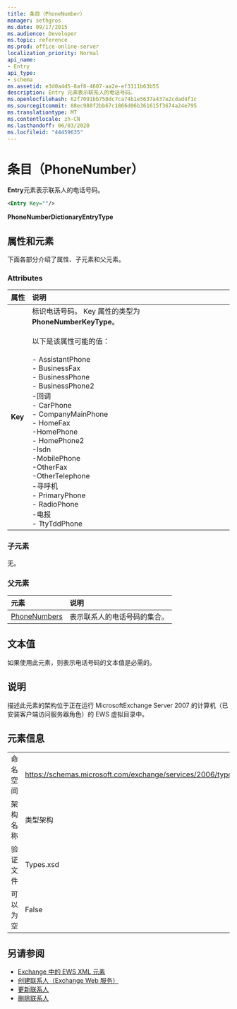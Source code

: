```yaml
---
title: 条目（PhoneNumber）
manager: sethgros
ms.date: 09/17/2015
ms.audience: Developer
ms.topic: reference
ms.prod: office-online-server
localization_priority: Normal
api_name:
- Entry
api_type:
- schema
ms.assetid: e3d0a4d5-8af8-4607-aa2e-ef3111b63b55
description: Entry 元素表示联系人的电话号码。
ms.openlocfilehash: 62f7091bb750dc7ca74b1e5637a437e2cdad4f1c
ms.sourcegitcommit: 88ec988f2bb67c1866d06b361615f3674a24e795
ms.translationtype: MT
ms.contentlocale: zh-CN
ms.lasthandoff: 06/03/2020
ms.locfileid: "44459635"
---
```

# <a name="entry-phonenumber"></a>条目（PhoneNumber）

**Entry**元素表示联系人的电话号码。 
  
```xml
<Entry Key=""/>
```

 **PhoneNumberDictionaryEntryType**
## <a name="attributes-and-elements"></a>属性和元素

下面各部分介绍了属性、子元素和父元素。
  
### <a name="attributes"></a>Attributes

|**属性**|**说明**|
|:-----|:-----|
|**Key** <br/> | 标识电话号码。 Key 属性的类型为**PhoneNumberKeyType**。<br/><br/> 以下是该属性可能的值：<br/><br/>- AssistantPhone  <br/>- BusinessFax  <br/>- BusinessPhone  <br/>- BusinessPhone2  <br/>-回调  <br/>- CarPhone  <br/>- CompanyMainPhone  <br/>- HomeFax  <br/>-HomePhone  <br/>- HomePhone2  <br/>-Isdn  <br/>-MobilePhone  <br/>-OtherFax  <br/>-OtherTelephone  <br/>-寻呼机  <br/>- PrimaryPhone  <br/>- RadioPhone  <br/>-电报  <br/>- TtyTddPhone  <br/> |
   
### <a name="child-elements"></a>子元素

无。
  
### <a name="parent-elements"></a>父元素

|**元素**|**说明**|
|:-----|:-----|
|[PhoneNumbers](phonenumbers.md) <br/> |表示联系人的电话号码的集合。  <br/> |
   
## <a name="text-value"></a>文本值

如果使用此元素，则表示电话号码的文本值是必需的。
  
## <a name="remarks"></a>说明

描述此元素的架构位于正在运行 MicrosoftExchange Server 2007 的计算机（已安装客户端访问服务器角色）的 EWS 虚拟目录中。
  
## <a name="element-information"></a>元素信息

|||
|:-----|:-----|
|命名空间  <br/> |https://schemas.microsoft.com/exchange/services/2006/types  <br/> |
|架构名称  <br/> |类型架构  <br/> |
|验证文件  <br/> |Types.xsd  <br/> |
|可以为空  <br/> |False  <br/> |
   
## <a name="see-also"></a>另请参阅

- [Exchange 中的 EWS XML 元素](ews-xml-elements-in-exchange.md)
- [创建联系人（Exchange Web 服务）](https://msdn.microsoft.com/library/4845917e-70d1-481c-bbd7-011ec6571789%28Office.15%29.aspx) 
- [更新联系人](https://msdn.microsoft.com/library/9a865953-b94a-4229-b632-2dee433314be%28Office.15%29.aspx)  
- [删除联系人](https://msdn.microsoft.com/library/fcc3dc84-cd3e-455e-a1a7-ae6921c9b588%28Office.15%29.aspx)

